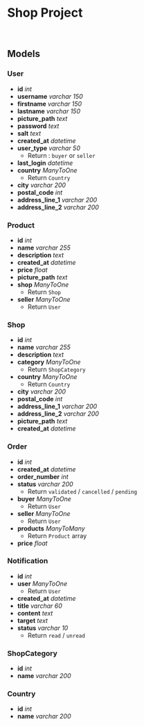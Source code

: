 # Shop Project
<br>
  
## Models

### User
- **id** *int* 
- **username** *varchar 150*
- **firstname** *varchar 150*
- **lastname** *varchar 150*
- **picture_path** *text*
- **password** *text*
- **salt** *text*
- **created_at** *datetime*
- **user_type** *varchar 50*
	- Return : `buyer` or `seller`
- **last_login** *datetime*
- **country** *ManyToOne*
	- Return `Country`
- **city** *varchar 200*
- **postal_code** *int*
- **address_line\_1** *varchar 200*
- **address_line\_2** *varchar 200*


### Product
- **id** *int* 
- **name** *varchar 255*
- **description** *text*
- **created_at** *datetime*
- **price** *float*
- **picture_path** *text*
- **shop** *ManyToOne*
	- Return `Shop`
- **seller** *ManyToOne*
	- Return `User`


### Shop
- **id** *int* 
- **name** *varchar 255*
- **description** *text*
- **category** *ManyToOne*
	- Return `ShopCategory`
- **country** *ManyToOne*
	- Return `Country`
- **city** *varchar 200*
- **postal_code** *int*
- **address_line\_1** *varchar 200*
- **address_line\_2** *varchar 200*
- **picture_path** *text*
- **created_at** *datetime*


### Order
- **id** *int* 
- **created_at** *datetime*
- **order_number** *int*
- **status** *varchar 200*
	- Return `validated` / `cancelled` / `pending`
- **buyer** *ManyToOne*
	- Return `User`
- **seller** *ManyToOne*
	- Return `User`
- **products** *ManyToMany*
	- Return `Product` array
- **price** *float*


### Notification
- **id** *int*
- **user** *ManyToOne*
	- Return `User`
- **created_at** *datetime*
- **title** *varchar 60*
- **content** *text*
- **target** *text*
- **status** *varchar 10*
	- Return `read` / `unread`

### ShopCategory
- **id** *int* 
- **name** *varchar 200*

### Country
- **id** *int* 
- **name** *varchar 200*